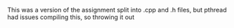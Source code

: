 This was a version of the assignment split into .cpp and .h files, but pthread had issues compiling this, so throwing it out

